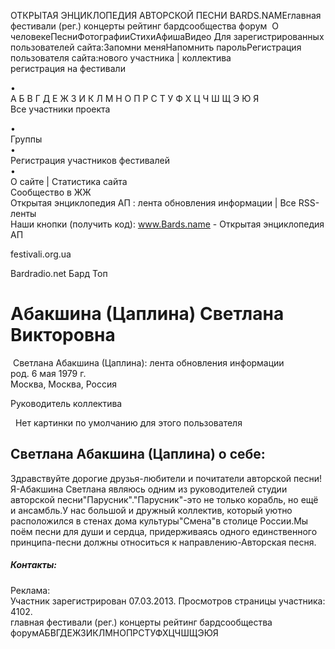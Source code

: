 ОТКРЫТАЯ ЭНЦИКЛОПЕДИЯ АВТОРСКОЙ ПЕСНИ BARDS.NAMEглавная
фестивали (рег.) концерты рейтинг бардсообщества
форум  О
человекеПесниФотографииСтихиАфишаВидео Для
зарегистрированных пользователей сайта:Запомни
меняНапомнить парольРегистрация пользователя
сайта:нового участника | коллектива  
регистрация на фестивали   


•  
А Б В Г Д Е Ж З И К Л М Н О П Р С Т У Ф Х Ц Ч Ш Щ Э Ю
Я   
Все участники проекта   

•  
Группы   
•  
Регистрация участников фестивалей   
•  
О сайте | Статистика сайта  
Сообщество в ЖЖ   
Открытая энциклопедия АП : лента обновления
информации | Все RSS-ленты  
Наши кнопки (получить код):
www.Bards.name - Открытая энциклопедия АП

festivali.org.ua  

Bardradio.net
Бард Топ
# Абакшина (Цаплина) Светлана Викторовна
 Светлана Абакшина (Цаплина): лента обновления
информации  
род. 6 мая 1979 г.  
Москва, Москва, Россия  

Руководитель коллектива   

  Нет картинки по умолчанию для этого пользователя  


## Светлана Абакшина (Цаплина) о себе:

Здравствуйте дорогие друзья-любители и почитатели
авторской песни!Я-Абакшина Светлана являюсь
одним из руководителей студии авторской песни"Парусник"."Парусник"-это
не только корабль, но ещё и ансамбль.У нас большой
и дружный коллектив, который уютно расположился
в стенах дома культуры"Смена"в столице
России.Мы поём песни для души и сердца, придерживаясь
одного единственного принципа-песни должны
относиться к направлению-Авторская песня.

##### Контакты:

Реклама:
    
Участник зарегистрирован 07.03.2013. Просмотров
страницы участника: 4102.   
главная фестивали (рег.) концерты рейтинг
бардсообщества форумАБВГДЕЖЗИКЛМНОПРСТУФХЦЧШЩЭЮЯ
